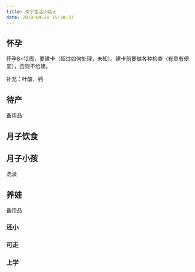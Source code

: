 ```yaml
---
title: 南宁生活小贴士
date: 2019-09-20 15:30:33
---
```


## 怀孕
怀孕8~12周，要建卡（超过如何处理，未知）。建卡前要做各种检查（有贵有便宜），否则不给建。

补充：叶酸、钙


## 待产

备用品

## 月子饮食

## 月子小孩
洗澡

## 养娃

备用品


### 还小

### 可走

### 上学